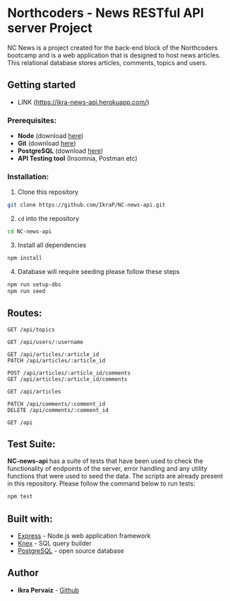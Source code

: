 # Northcoders - News RESTful API server Project

NC News is a project created for the back-end block of the Northcoders bootcamp and is a web application that is designed to host news articles. This relational database stores articles, comments, topics and users.

## Getting started

- LINK (https://ikra-news-api.herokuapp.com/)

### Prerequisites:

- **Node** (download [here](https://nodejs.org/en/))
- **Git** (download [here](https://git-scm.com/book/en/v2/Getting-Started-Installing-Git))
- **PostgreSQL** (download [here](https://www.postgresql.org/download/))
- **API Testing tool** (Insomnia, Postman etc)

### Installation:

1. Clone this repository

```bash
git clone https://github.com/IkraP/NC-news-api.git
```

2. `cd` into the repository

```bash
cd NC-news-api
```

3. Install all dependencies

```bash
npm install
```

4. Database will require seeding please follow these steps

```bash
npm run setup-dbs
npm run seed
```

## Routes:

```http
GET /api/topics

GET /api/users/:username

GET /api/articles/:article_id
PATCH /api/articles/:article_id

POST /api/articles/:article_id/comments
GET /api/articles/:article_id/comments

GET /api/articles

PATCH /api/comments/:comment_id
DELETE /api/comments/:comment_id

GET /api
```

## Test Suite:

**NC-news-api** has a suite of tests that have been used to check the functionality of endpoints of the server, error handling and any utility functions that were used to seed the data. The scripts are already present in this repository. Please follow the command below to run tests:

```bash
npm test
```

## Built with:

- [Express](https://expressjs.com/) - Node.js web application framework
- [Knex](http://knexjs.org/) - SQL query builder
- [PostgreSQL](https://www.postgresql.org/) - open source database

## Author

- **Ikra Pervaiz** - [Github](https://github.com/ikraP)
